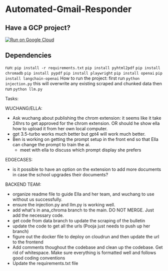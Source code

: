 # Automated-Gmail-Responder

## Have a GCP project?
[![Run on Google Cloud](https://deploy.cloud.run/button.svg)](https://deploy.cloud.run)

## Dependencies
run:
`pip install -r requirements.txt`
`pip install pyhtml2pdf`
`pip install chromadb` 
`pip install pypdf`
`pip install playwright`
`pip install openai`
`pip install langchain-openai`
How to run the project:
first run `python injection.py` this will overwrite any existing scraped and chunked  data
then run `python llm.py`

Tasks:

WUCHANG/ELLA:
- Ask wuchang about publishing the chrom extension: it seems like it take 24hrs to get approved for 
the chrom extension. OR should he show ella how to upload it from her own local computer.
- gpt 3.5-turbo works much better but gpt4 will work much better.
- Ben is working on getting the prompt setup in the front end so that Ella can change the prompt to train the ai.
    - meet with ella to discuss which prompt display she prefers

EDGECASES:
- is it possible to have an option on the extension to add more documents in case the school upgrades their
documents?

BACKEND TEAM:
- organize readme file to guide Ella and her team, and wuchang to use without us successfully.
- ensure the injection.py and llm.py is working well.
- add what's in ana_chroma branch to the main. DO NOT MERGE. Just add the necessary code.
- get code from data branch to update the scraping of the bulletin 
- update the code to get all the urls (Pooja just needs to push up her branch)
- figure out the docker file to deploy on cloudrun and then update the url to the frontend
- Add comments thoughout the codebase and clean up the codebase. Get rid of whitespace. Make
sure everything is formatted well and follows good coding conventions
- Update the requirements.txt file 

